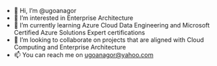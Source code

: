 - 👋 Hi, I’m @ugoanagor
- 👀 I’m interested in Enterprise Architecture
- 🌱 I’m currently learning Azure Cloud Data Engineering and Microsoft Certified Azure Solutions Expert certifications
- 💞️ I’m looking to collaborate on projects that are aligned with Cloud Computing and Enterprise Architecture
- 📫 You can reach me on ugoanagor@yahoo.com

<!---
ugoanagor/ugoanagor is a ✨ special ✨ repository because its `README.md` (this file) appears on your GitHub profile.
You can click the Preview link to take a look at your changes.
--->
